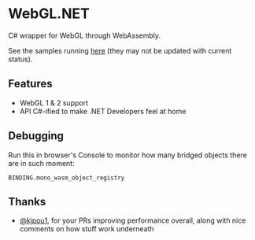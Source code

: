 # WebGL.NET

C# wrapper for WebGL through WebAssembly.

See the samples running [here](https://marcoscobena.com/tmp/webgldotnet/) (they may not be updated with current status).

## Features

- WebGL 1 & 2 support
- API C#-ified to make .NET Developers feel at home

## Debugging

Run this in browser's Console to monitor how many bridged objects there are in such moment:

```
BINDING.mono_wasm_object_registry
```

## Thanks

- [@kjpou1](https://github.com/kjpou1), for your PRs improving performance overall, along with nice comments on how stuff work underneath
